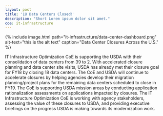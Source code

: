 ```yaml
---
layout: post
title: '18 Data Centers Closed!'
description: "Short Lorem ipsum dolor sit amet."
coe: it-infrastructure
---
```



{% include image.html path="it-infrastructure/data-center-dashboard.png" alt-text="this is the alt text" caption="Data Center Closures Across the U.S." %}

IT Infrastructure Optimization CoE is supporting the USDA with their consolidation of data centers from 39 to 2. With accelerated closure planning and data center site visits, USDA has already met their closure goal for FY18 by closing 18 data centers. The CoE and USDA will continue to accelerate closures by helping agencies develop their migration planning/project plans for the remaining data centers scheduled to close in FY19. The CoE is supporting USDA mission areas by conducting application rationalization assessments on applications impacted by closures. The IT Infrastructure Optimization CoE is working with agency stakeholders, assessing the value of these closures to USDA, and providing executive briefings on the progress USDA is making towards its modernization work.
